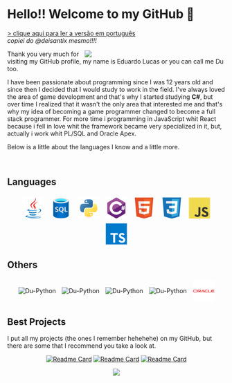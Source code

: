 # Hello!! Welcome to my GitHub 👋

[> clique aqui para ler a versão em português](https://github.com/Luscas-nl/luscas-nl/blob/main/README-BR.md)
<br>
_copiei do @deisantix mesmo!!!!_

<img src="https://i.pinimg.com/originals/e4/26/70/e426702edf874b181aced1e2fa5c6cde.gif" align="right" style="width: 325px">

Thank you very much for visiting my GitHub profile, my name is Eduardo Lucas or you can call me Du too.

I have been passionate about programming since I was 12 years old and since then I decided that I would study to work in the field. I've always loved the area of game development and that's why I started studying **C#**, but over time I realized that it wasn't the only area that interested me and that's why my idea of becoming a game programmer changed to become a full stack programmer. For more time i programming in JavaScript whit React because i fell in love whit the framework became very specialized in it, but, actually i work whit PL/SQL and Oracle Apex.

Below is a little about the languages I know and a little more.

<br>

## Languages
<div style="display: inline_block" align="center">
  <img align="center" alt="Du-Csharp" height="50" width="50" style="padding: 5px" src="https://raw.githubusercontent.com/devicons/devicon/master/icons/java/java-original.svg">
  <img align="center" alt="Du-Csharp" height="50" width="50" style="padding: 5px" src="https://raw.githubusercontent.com/devicons/devicon/master/icons/azuresqldatabase/azuresqldatabase-original.svg">
  <img align="center" alt="Du-Python" height="50" width="50" style="padding: 5px" src="https://raw.githubusercontent.com/devicons/devicon/master/icons/python/python-original.svg">
  <img align="center" alt="Du-Csharp" height="50" width="50" style="padding: 5px" src="https://raw.githubusercontent.com/devicons/devicon/master/icons/csharp/csharp-original.svg">
  <img align="center" alt="Du-Csharp" height="50" width="50" style="padding: 5px" src="https://raw.githubusercontent.com/devicons/devicon/master/icons/html5/html5-original.svg">
  <img align="center" alt="Du-Csharp" height="50" width="50" style="padding: 5px" src="https://raw.githubusercontent.com/devicons/devicon/master/icons/css3/css3-original.svg">
  <img align="center" alt="Du-Csharp" height="50" width="50" style="padding: 5px" src="https://raw.githubusercontent.com/devicons/devicon/master/icons/javascript/javascript-original.svg">
  <img align="center" alt="Du-Csharp" height="50" width="50" style="padding: 5px" src="https://raw.githubusercontent.com/devicons/devicon/master/icons/typescript/typescript-original.svg">
</div>
  
## Others
<div style="display: inline_block" align="center">
  <img align="center" alt="Du-Python" height="50" width="50" style="padding: 5px" src="https://cdn.jsdelivr.net/gh/devicons/devicon/icons/react/react-original.svg">
  <img align="center" alt="Du-Python" height="50" width="50" style="padding: 5px" src="https://cdn.jsdelivr.net/gh/devicons/devicon/icons/vscode/vscode-original.svg">
  <img align="center" alt="Du-Python" height="50" width="50" style="padding: 5px" src="https://cdn.jsdelivr.net/gh/devicons/devicon/icons/unity/unity-original.svg">
  <img align="center" alt="Du-Python" height="50" width="50" style="padding: 5px" src="https://cdn.jsdelivr.net/gh/devicons/devicon/icons/mysql/mysql-original.svg">
  <img align="center" alt="Du-Csharp" height="50" width="50" style="padding: 5px" src="https://raw.githubusercontent.com/devicons/devicon/master/icons/oracle/oracle-original.svg">
</div>
 
## Best Projects
I put all my projects (the ones I remember hehehehe) on my GitHub, but there are some that I recommend you take a look at.

<div align="center">

[![Readme Card](https://github-readme-stats.vercel.app/api/pin/?username=luscas-nl&repo=periodic-table&theme=dracula&hide_border=true)](https://github.com/luscas-nl/periodic-table)
[![Readme Card](https://github-readme-stats.vercel.app/api/pin/?username=luscas-nl&repo=912A-PWEB&theme=dracula&hide_border=true)](https://github.com/luscas-nl/912A-PWEB)
[![Readme Card](https://github-readme-stats.vercel.app/api/pin/?username=luscas-nl&repo=sistema-de-pedidos&theme=dracula&hide_border=true)](https://github.com/luscas-nl/sistema-de-pedidos)

</div>

<div align="center"> 
  <a href="https://instagram.com/luscas.nl" target="https://www.instagram.com/luscas.nl/"><img src="https://img.shields.io/badge/-Instagram-%23E4405F?style=for-the-badge&logo=instagram&logoColor=white" target="_blank"></a>
</div>
